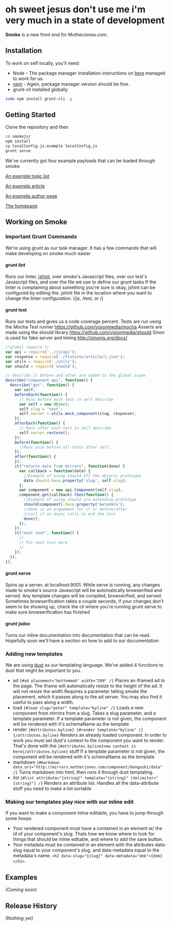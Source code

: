 # oh sweet jesus don't use me i'm very much in a state of development
**Smoke** is a new front end for MotherJones.com.
## Installation
To work on self locally, you'll need:
* Node - The package manager installation instructions on [here](https://github.com/joyent/node/wiki/Installing-Node.js-via-package-manager) managed to work for us.
* [npm](https://npmjs.org/) - Again, package manager version should be fine.
* grunt-cli installed globally

```bash
sudo npm install grunt-cli -g
```

## Getting Started
Clone the repository and then

```bash
cd smokejs/
npm install
cp localConfig.js.example localConfig.js
grunt serve
```

We've currently got four example payloads that can be loaded through smoke.

[An example topic list](http://localhost:9001/topic/health_list/)

[An example article](http://localhost:9001/article/drones)

[An example author page](http://localhost:9001/author/peter)

[The homepage](http://localhost:9001)

## Working on Smoke

### Important Grunt Commands
We're using grunt as our task manager. It has a few commands that will make developing on smoke much easier

#### grunt lint
  Runs our linter, [jshint](http://www.jshint.com/docs/), over smoke's Javascript files, over our test's Javascript files, and over the file we use to define our grunt tasks
  If the linter is complaining about something you're sure is okay, jshint can be configured by editing the .jshint file in the location where you want to change the linter configuration. (/js, /test, or /)

#### grunt test
  Runs our tests and gives us a code coverage percent.
  Tests are run using the Mocha Test runner https://github.com/visionmedia/mocha
  Asserts are made using the should library https://github.com/visionmedia/should
  Sinon is used for fake server and timing http://sinonjs.org/docs/

```Javascript
/*global require */
var api = require('../js/api');
var response = require('./fixtures/article/1.json');
var utils = require('./utils');
var should = require('should');

// describe it before and after are added to the global scope
describe("component api", function() {
  describe("get", function() {
    var self;
    beforeEach(function() {
      // Runs before each test in self describe
      var self = new Object;
      self.slug = 'test';
      self.server = utils.mock_component(slug, response);
    });
    afterEach(function() {
      // Runs after each test in self describe
      self.server.restore();
    });
    before(function() {
      //Runs once before all tests after self.
    });
    after(function() {
    });
    it("returns data from mirrors", function(done) {
      var callback = function(data) {
        //Example of using should off the objects prototype
        data.should.have.property('slug', self.slug);
      };
      var component = new api.Component(self.slug);
      component.get(callback).then(function() {
        //Example of using should w/o extending prototype
        should(component).have.property('metadata');
        //done is an arguement for it or before/after
        //call it on async calls to end the test
        done();
      });
    });
    it("next test", function() {
      //
      // Put next test here
      //
    });
  });
});
```

#### grunt serve
  Spins up a server, at localhost:9001. While serve is running, any changes made to smoke's source Javascript will be automatically browserified and served. Any template changes will be compiled, browserified, and served.
  Sometimes browserification takes a couple seconds, if your changes don't seem to be showing up, check the cli where you're running grunt serve to make sure browserification has finished

#### grunt jsdoc
  Turns our inline documentation into documentation that can be read.
  Hopefully soon we'll have a section on how to add to our documentation

### Adding new templates
  We are using [dust](http://akdubya.github.io/dustjs/) as our templating language.
  We've added 4 functions to dust that might be important to you.
* ad `{#ad placement="bottommob" width="299" /}`
  Places an iframed ad to the page. The iframe will automatically resize to the height of the ad. It will not resize the width
  Requires a parameter telling smoke the placement, which it passes along to the ad server.
  You may also find it useful to pass along a width.
* load `{#load slug="peter" template="byline" /}`
  Loads a new component from mirrors from a slug.
  Takes a slug parameter, and a template parameter.
  If a template parameter is not given, the component will be rendered with it's schemaName as the template
* render `{#attributes.byline} {#render template="byline" /} {/attributes.byline}`
  Renders an already loaded component.
  In order to work you must set dust's context to the component you want to render. That's done with the `{#attributes.byline}new context is here{/attributes.byline}` stuff
  If a template parameter is not given, the component will be rendered with it's schemaName as the template
* markdown `{#markdown data_uri="http://mirrors.motherjones.com/component/bengazhi/data" /}`
  Turns markdown into html, then runs it through dust templating.
* list `{#list attribute="{string}" template="{string}" [delimiter="{string}"] /}`
  Renders an attribute list. Handles all the data-attribute stuff you need to make a list sortable

### Making our templates play nice with our inline edit
  If you want to make a component inline editable, you have to jump through some hoops
* Your rendered component must have a contained in an element w/ the id of your component's slug.
  Thats how we know where to look for things that should be inline editable, and where to add the save button.
* Your metadata must be contained in an element with the attributes data-slug equal to your component's slug, and data-metadata equal to the metadata's name.
  `<h2 data-slug="{slug}" data-metadata="dek">{dek}</h2>`.

## Examples
_(Coming soon)_
## Release History
_(Nothing yet)_

